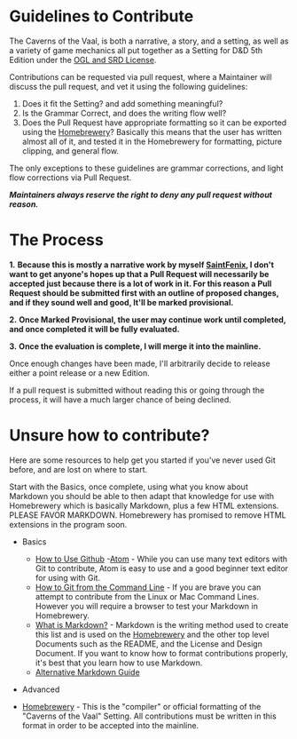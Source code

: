 # Guidelines to Contribute

The Caverns of the Vaal, is both a narrative, a story, and a setting, as well as a variety of game mechanics all put together as a Setting for D&D 5th Edition under the [OGL and SRD License](https://media.wizards.com/2016/downloads/DND/SRD-OGL_V5.1.pdf).

Contributions can be requested via pull request, where a Maintainer will discuss the pull request, and vet it using the following guidelines:

1. Does it fit the Setting? and add something meaningful?
2. Is the Grammar Correct, and does the writing flow well?
3. Does the Pull Request have appropriate formatting so it can be exported using the [Homebrewery](https://homebrewery.naturalcrit.com/)?  Basically this means that the user has written almost all of it, and tested it in the Homebrewery for formatting, picture clipping, and general flow.

The only exceptions to these guidelines are grammar corrections, and light flow corrections via Pull Request.

***Maintainers always reserve the right to deny any pull request without reason.***

# The Process

**1.** **Because this is mostly a narrative work by myself [SaintFenix](https://github.com/SaintFenix), I don't want to get anyone's hopes up that a Pull Request will necessarily be accepted just because there is a lot of work in it. For this reason a Pull Request should be submitted first with an outline of proposed changes, and if they sound well and good, It'll be marked provisional.**

**2.** **Once Marked Provisional, the user may continue work until completed, and once completed it will be fully evaluated.**

**3.** **Once the evaluation is complete, I will merge it into the mainline.**

Once enough changes have been made, I'll arbitrarily decide to release either a point release or a new Edition.

If a pull request is submitted without reading this or going through the process, it will have a much larger chance of being declined.

# Unsure how to contribute?

Here are some resources to help get you started if you've never used Git before, and are lost on where to start.

Start with the Basics, once complete, using what you know about Markdown you should be able to then adapt that knowledge for use with Homebrewery which is basically Markdown, plus a few HTML extensions. PLEASE FAVOR MARKDOWN. Homebrewery has promised to remove HTML extensions in the program soon.

- Basics
  - [How to Use Github](https://guides.github.com/activities/forking/)
  -[Atom](https://flight-manual.atom.io/getting-started/sections/why-atom/) - While you can use many text editors with Git to contribute, Atom is easy to use and a good beginner text editor for using with Git.
  - [How to Git from the Command Line](https://rogerdudler.github.io/git-guide/) - If you are brave you can attempt to contribute from the Linux or Mac Command Lines. However you will require a browser to test your Markdown in Homebrewery.
  - [What is Markdown?](https://github.com/LewisVo/Markdown-Tutorial) - Markdown is the writing method used to create this list and is used on the [Homebrewery](https://homebrewery.naturalcrit.com/) and the other top level Documents such as the README, and the License and Design Document. If you want to know how to format contributions properly, it's best that you learn how to use Markdown.
  - [Alternative Markdown Guide](https://guides.github.com/features/mastering-markdown/)


- Advanced
 - [Homebrewery](https://homebrewery.naturalcrit.com/) - This is the "compiler" or official formatting of the "Caverns of the Vaal" Setting. All contributions must be written in this format in order to be accepted into the mainline.
